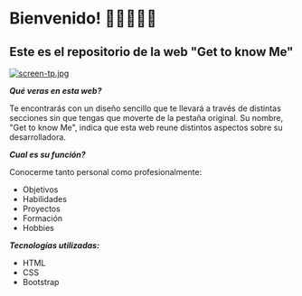 # Bienvenido! 👋🏻👩🏻‍💻
## Este es el repositorio de la web "Get to know Me"
[![screen-tp.jpg](https://i.postimg.cc/RVfTr6Kg/screen-tp.jpg)](https://postimg.cc/Ln9PLsyP)

***Qué veras en esta web?***

Te encontrarás con un diseño sencillo que te llevará a través de distintas secciones sin que tengas que moverte de la pestaña original. Su nombre, "Get to know Me", indica que esta web reune distintos aspectos sobre su desarrolladora.

***Cual es su función?***

Conocerme tanto personal como profesionalmente:

- Objetivos
- Habilidades
- Proyectos
- Formación
- Hobbies

***Tecnologías utilizadas:***

- HTML
- CSS
- Bootstrap
